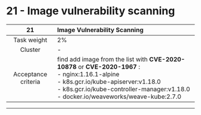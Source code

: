 # 21 - Image vulnerability scanning

|       **21**        | **Image Vulnerability Scanning**                                                                                                                                                                                                                  |
| :-----------------: | :------------------------------------------------------------------------------------------------------------------------------------------------------------------------------------------------------------------------------------------------ |
|     Task weight     | 2%                                                                                                                                                                                                                                                |
|       Cluster       | -                                                                                                                                                                                                                                                 |
| Acceptance criteria | find  add image  from the list with **CVE-2020-10878** or **CVE-2020-1967** :  <br/>- nginx:1.16.1-alpine <br/>- k8s.gcr.io/kube-apiserver:v1.18.0 <br/>- k8s.gcr.io/kube-controller-manager:v1.18.0 <br/>- docker.io/weaveworks/weave-kube:2.7.0 |
---
